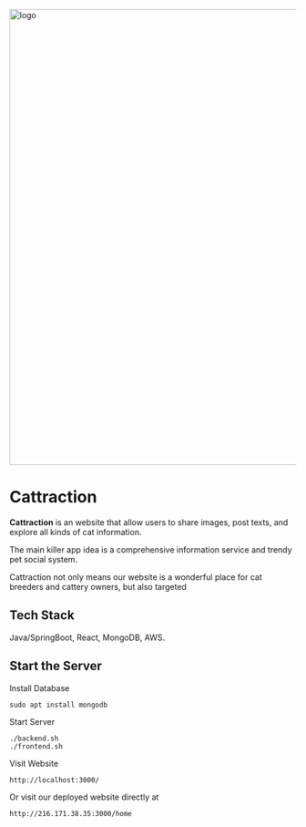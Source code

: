 <p align="left"><img width="800" alt="logo" src="https://user-images.githubusercontent.com/38336855/97132695-14c75e80-171e-11eb-997b-44e4ad28e193.png"></p>

# Cattraction

**Cattraction** is an website that allow users to share images, post texts, and explore all kinds of cat information.

The main killer app idea is a comprehensive information service and trendy pet social system.

Cattraction not only means our website is a wonderful place for cat breeders and cattery owners, but also targeted




## Tech Stack
Java/SpringBoot, React, MongoDB, AWS.


## Start the Server

Install Database
```
sudo apt install mongodb
```

Start Server
```
./backend.sh
./frontend.sh
```

Visit Website
```
http://localhost:3000/
```

Or visit our deployed website directly at
```
http://216.171.38.35:3000/home
```
